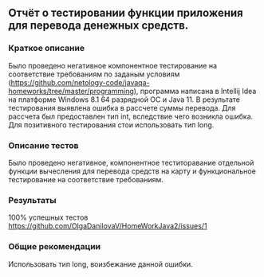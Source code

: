 ## Отчёт о тестировании функции приложения для перевода денежных средств.
### Краткое описание

Было проведено негативное компонентное тестирование на соответствие требованиям по заданым условиям (https://github.com/netology-code/javaqa-homeworks/tree/master/programming), программа написана в Intellij Idea на платформе Windows 8.1 64 разрядной ОС и Java 11. В результате тестирования выявлена ошибка в рассчете суммы перевода.
Для рассчета был предоставлен тип int, вследствие чего возникла ошибка. Для позитивного тестирования стои использовать тип long.

### Описание тестов

Было проведено негативное, компонентное теститоравание отдельной функции вычесления для перевода средств на карту и функциональное тестирование на соответствие требованиям.

### Результаты
100% успешных тестов
https://github.com/OlgaDanilovaV/HomeWorkJava2/issues/1

### Общие рекомендации
Использовать тип long, воизбежание данной ошибки.